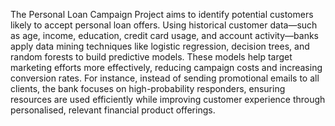 The Personal Loan Campaign Project aims to identify potential customers likely to accept personal loan offers. Using historical customer data—such as age, income, education, credit card usage, and account activity—banks apply data mining techniques like logistic regression, decision trees, and random forests to build predictive models. These models help target marketing efforts more effectively, reducing campaign costs and increasing conversion rates. For instance, instead of sending promotional emails to all clients, the bank focuses on high-probability responders, ensuring resources are used efficiently while improving customer experience through personalised, relevant financial product offerings.
